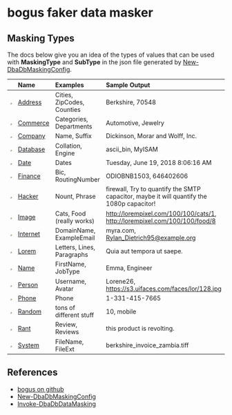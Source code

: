 # bogus faker data masker

## Masking Types

The docs below give you an idea of the types of values that can be used with <strong>MaskingType</strong> and <strong>SubType</strong> in the json file generated by [New-DbaDbMaskingConfig](https://docs.dbatools.io/#New-DbaDbMaskingConfig).

| &nbsp; |Name | Examples | Sample Output |
|:---------|:----------|:-------------|:------|
|![Public property](media/pubproperty.gif "Public property") | <a href="P_Bogus_Faker_Address">Address</a> | Cities, ZipCodes, Counties | Berkshire, 70548 |
|![Public property](media/pubproperty.gif "Public property") | <a href="P_Bogus_Faker_Commerce">Commerce</a> | Categories, Departments | Automotive, Jewelry|
|![Public property](media/pubproperty.gif "Public property") | <a href="P_Bogus_Faker_Company">Company</a> | Name, Suffix | Dickinson, Morar and Wolff, Inc.|
|![Public property](media/pubproperty.gif "Public property") | <a href="P_Bogus_Faker_Database">Database</a> | Collation, Engine | ascii_bin, MyISAM|
|![Public property](media/pubproperty.gif "Public property") | <a href="P_Bogus_Faker_Date">Date</a> | Dates | Tuesday, June 19, 2018 8:06:16 AM|
|![Public property](media/pubproperty.gif "Public property") | <a href="P_Bogus_Faker_Finance">Finance</a> | Bic, RoutingNumber | ODIOBNB1503, 646402606|
|![Public property](media/pubproperty.gif "Public property") | <a href="P_Bogus_Faker_Hacker">Hacker</a> | Nount, Phrase | firewall, Try to quantify the SMTP capacitor, maybe it will quantify the 1080p capacitor!|
|![Public property](media/pubproperty.gif "Public property") | <a href="P_Bogus_Faker_Image">Image</a> | Cats, Food (really works) | http://lorempixel.com/100/100/cats/1, http://lorempixel.com/100/100/food/8|
|![Public property](media/pubproperty.gif "Public property") | <a href="P_Bogus_Faker_Internet">Internet</a> | DomainName, ExampleEmail | myra.com, Rylan_Dietrich95@example.org|
|![Public property](media/pubproperty.gif "Public property") | <a href="P_Bogus_Faker_Lorem">Lorem</a> | Letters, Lines, Paragraphs | Quia aut tempora ut saepe.|
|![Public property](media/pubproperty.gif "Public property") | <a href="P_Bogus_Faker_Name">Name</a> | FirstName, JobType | Emma, Engineer|
|![Public property](media/pubproperty.gif "Public property") | <a href="P_Bogus_Faker_Person">Person</a> | Username, Avatar | Lorene26, https://s3.uifaces.com/faces/lor/128.jpg|
|![Public property](media/pubproperty.gif "Public property") | <a href="P_Bogus_Faker_Phone">Phone</a> | Phone | 1-331-415-7665|
|![Public property](media/pubproperty.gif "Public property") | <a href="P_Bogus_Faker_Random">Random</a> | tons of different stuff | 10, mobile|
|![Public property](media/pubproperty.gif "Public property") | <a href="P_Bogus_Faker_Rant">Rant</a> | Review, Reviews | this product is revolting.|
|![Public property](media/pubproperty.gif "Public property") | <a href="P_Bogus_Faker_System">System</a> | FileName, FileExt | berkshire_invoice_zambia.tiff|

## References

* [bogus on github](https://github.com/bchavez/Bogus)
* [New-DbaDbMaskingConfig](https://docs.dbatools.io/#New-DbaDbMaskingConfig)
* [Invoke-DbaDbDataMasking](https://docs.dbatools.io/#Invoke-DbaDbDataMasking)